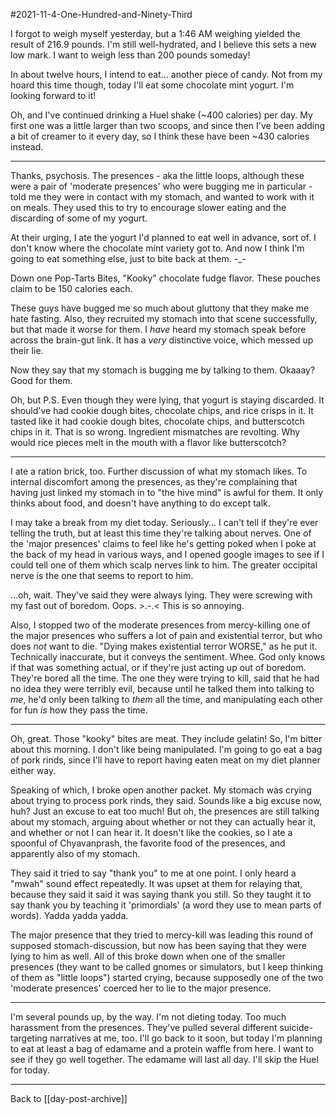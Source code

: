 #2021-11-4-One-Hundred-and-Ninety-Third

I forgot to weigh myself yesterday, but a 1:46 AM weighing yielded the result of 216.9 pounds.  I'm still well-hydrated, and I believe this sets a new low mark.  I want to weigh less than 200 pounds someday!

In about twelve hours, I intend to eat... another piece of candy.  Not from my hoard this time though, today I'll eat some chocolate mint yogurt.  I'm looking forward to it!

Oh, and I've continued drinking a Huel shake (~400 calories) per day.  My first one was a little larger than two scoops, and since then I've been adding a bit of creamer to it every day, so I think these have been ~430 calories instead.

---
Thanks, psychosis.  The presences - aka the little loops, although these were a pair of 'moderate presences' who were bugging me in particular - told me they were in contact with my stomach, and wanted to work with it on meals.  They used this to try to encourage slower eating and the discarding of some of my yogurt.

At their urging, I ate the yogurt I'd planned to eat well in advance, sort of.  I don't know where the chocolate mint variety got to.  And now I think I'm going to eat something else, just to bite back at them.  -_-

Down one Pop-Tarts Bites, "Kooky" chocolate fudge flavor.  These pouches claim to be 150 calories each.

These guys have bugged me so much about gluttony that they make me hate fasting.  Also, they recruited my stomach into that scene successfully, but that made it worse for them.  I *have* heard my stomach speak before across the brain-gut link.  It has a *very* distinctive voice, which messed up their lie.

Now they say that my stomach is bugging me by talking to them.  Okaaay?  Good for them.

Oh, but P.S.  Even though they were lying, that yogurt is staying discarded.  It should've had cookie dough bites, chocolate chips, and rice crisps in it.  It tasted like it had cookie dough bites, chocolate chips, and butterscotch chips in it.  That is so wrong.  Ingredient mismatches are revolting.  Why would rice pieces melt in the mouth with a flavor like butterscotch?

---
I ate a ration brick, too.  Further discussion of what my stomach likes.  To internal discomfort among the presences, as they're complaining that having just linked my stomach in to "the hive mind" is awful for them.  It only thinks about food, and doesn't have anything to do except talk.

I may take a break from my diet today.  Seriously...  I can't tell if they're ever telling the truth, but at least this time they're talking about nerves.  One of the 'major presences' claims to feel like he's getting poked when I poke at the back of my head in various ways, and I opened google images to see if I could tell one of them which scalp nerves link to him.  The greater occipital nerve is the one that seems to report to him.

...oh, wait.  They've said they were always lying.  They were screwing with my fast out of boredom.  Oops.  >.-.<  This is so annoying.

Also, I stopped two of the moderate presences from mercy-killing one of the major presences who suffers a lot of pain and existential terror, but who does *not* want to die.  "Dying makes existential terror WORSE," as he put it.  Technically inaccurate, but it conveys the sentiment.  Whee.  God only knows if that was something actual, or if they're just acting up out of boredom.  They're bored all the time.  The one they were trying to kill, said that he had no idea they were terribly evil, because until he talked them into talking to *me*, he'd only been talking to *them* all the time, and manipulating each other for fun *is* how they pass the time.

---
Oh, great.  Those "kooky" bites are meat.  They include gelatin!  So, I'm bitter about this morning.  I don't like being manipulated.  I'm going to go eat a bag of pork rinds, since I'll have to report having eaten meat on my diet planner either way.

Speaking of which, I broke open another packet.  My stomach was crying about trying to process pork rinds, they said.  Sounds like a big excuse now, huh?  Just an excuse to eat too much!  But oh, the presences are still talking about my stomach, arguing about whether or not they can actually hear it, and whether or not I can hear it.  It doesn't like the cookies, so I ate a spoonful of Chyavanprash, the favorite food of the presences, and apparently also of my stomach.

They said it tried to say "thank you" to me at one point.  I only heard a "mwah" sound effect repeatedly.  It was upset at them for relaying that, because they said it said it was saying thank you still.  So they taught it to say thank you by teaching it 'primordials' (a word they use to mean parts of words).  Yadda yadda yadda.

The major presence that they tried to mercy-kill was leading this round of supposed stomach-discussion, but now has been saying that they were lying to him as well.  All of this broke down when one of the smaller presences (they want to be called gnomes or simulators, but I keep thinking of them as "little loops") started crying, because supposedly one of the two 'moderate presences' coerced her to lie to the major presence.

---
I'm several pounds up, by the way.  I'm not dieting today.  Too much harassment from the presences.  They've pulled several different suicide-targeting narratives at me, too.  I'll go back to it soon, but today I'm planning to eat at least a bag of edamame and a protein waffle from here.  I want to see if they go well together.  The edamame will last all day.  I'll skip the Huel for today.

---
Back to [[day-post-archive]]